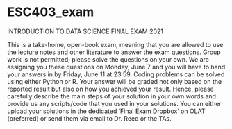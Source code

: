 # ESC403_exam
INTRODUCTION TO DATA SCIENCE FINAL EXAM 2021

This is a take-home, open-book exam, meaning that you are allowed to use the lecture notes and other
literature to answer the exam questions. Group work is not permitted; please solve the questions on
your own.
We are assigning you these questions on Monday, June 7 and you will have to hand your answers in
by Friday, June 11 at 23:59.
Coding problems can be solved using either Python or R.
Your answer will be graded not only based on the reported result but also on how you achieved your
result. Hence, please carefully describe the main steps of your solution in your own words and provide
us any scripts/code that you used in your solutions.
You can either upload your solutions in the dedicated ‘Final Exam Dropbox’ on OLAT (preferred) or
send them via email to Dr. Reed or the TAs.
